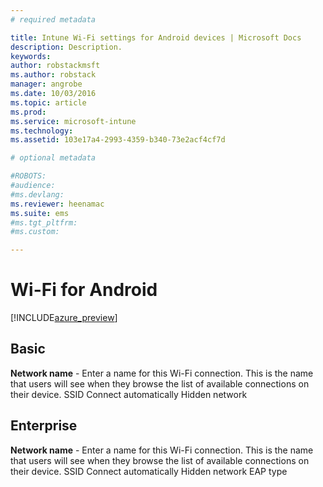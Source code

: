 ```yaml
---
# required metadata

title: Intune Wi-Fi settings for Android devices | Microsoft Docs
description: Description.
keywords:
author: robstackmsft
ms.author: robstack
manager: angrobe
ms.date: 10/03/2016
ms.topic: article
ms.prod:
ms.service: microsoft-intune
ms.technology:
ms.assetid: 103e17a4-2993-4359-b340-73e2acf4cf7d

# optional metadata

#ROBOTS:
#audience:
#ms.devlang:
ms.reviewer: heenamac
ms.suite: ems
#ms.tgt_pltfrm:
#ms.custom:

---
```


# Wi-Fi for Android

[!INCLUDE[azure_preview](../includes/azure_preview.md)]

## Basic

**Network name** - Enter a name for this Wi-Fi connection. This is the name that users will see when they browse the list of available connections on their device.
SSID
Connect automatically
Hidden network




## Enterprise

**Network name** - Enter a name for this Wi-Fi connection. This is the name that users will see when they browse the list of available connections on their device.
SSID
Connect automatically
Hidden network
EAP type


